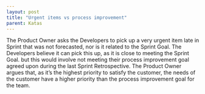 ```yaml
---
layout: post
title: "Urgent items vs process improvement"
parent: Katas
---
```

The Product Owner asks the Developers to pick up a very urgent item late in Sprint that was not forecasted, nor is it related to the Sprint Goal. The Developers believe it can pick this up, as it is close to meeting the Sprint Goal. but this would involve not meeting their process improvement goal agreed upon during the last Sprint Retrospective. The Product Owner argues that, as it’s the highest priority to satisfy the customer, the needs of the customer have a higher priority than the process improvement goal for the team.
